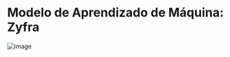 # Modelo de Aprendizado de Máquina: Zyfra

![image](https://github.com/danielbryksil/Model-de-aprendizado-de-maquina-Zyfra/assets/116821863/6c983029-4fa1-4a3c-8440-f75741b476cb)
